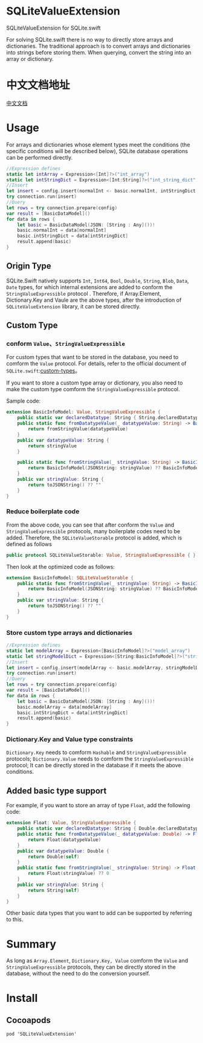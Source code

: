 # SQLiteValueExtension
SQLiteValueExtension for SQLite.swift

For solving SQLite.swift there is no way to directly store arrays and dictionaries. The traditional approach is to convert arrays and dictionaries into strings before storing them. When querying, convert the string into an array or dictionary.

# 中文文档地址

[中文文档](https://github.com/pujiaxin33/SQLiteValueExtension/blob/master/README-CN.md)

# Usage

For arrays and dictionaries whose element types meet the conditions (the specific conditions will be described below), SQLite database operations can be performed directly.
```Swift
//Expression defines
static let intArray = Expression<[Int]?>("int_array")
static let intStringDict = Expression<[Int:String]?>("int_string_dict")
//Insert
let insert = config.insert(normalInt <- basic.normalInt, intStringDict <- basic.intStringDict)
try connection.run(insert)
//Query
let rows = try connection.prepare(config)
var result = [BasicDataModel]()
for data in rows {
    let basic = BasicDataModel(JSON: [String : Any]())!
    basic.normalInt = data[normalInt]
    basic.intStringDict = data[intStringDict]
    result.append(basic)
}
```


## Origin Type
SQLite.Swift natively supports `Int`, `Int64`, `Bool`, `Double`, `String`, `Blob`, `Data`, `Date` types, for which internal extensions are added to conform the `StringValueExpressible` protocol . Therefore, if Array.Element, Dictionary.Key and Vaule are the above types, after the introduction of `SQLiteValueExtension` library, it can be stored directly.

## Custom Type

### conform `Value`、`StringValueExpressible`
For custom types that want to be stored in the database, you need to comform the `Value` protocol. For details, refer to the official document of `SQLite.swift`:[custom-types](https://github.com/stephencelis/SQLite.swift/blob/master/Documentation/Index.md#custom-types)。

If you want to store a custom type array or dictionary, you also need to make the custom type comform the `StringValueExpressible` protocol.

Sample code:
```Swift
extension BasicInfoModel: Value, StringValueExpressible {
    public static var declaredDatatype: String { String.declaredDatatype }
    public static func fromDatatypeValue(_ datatypeValue: String) -> BasicInfoModel {
        return fromStringValue(datatypeValue)
    }
    public var datatypeValue: String {
        return stringValue
    }

    public static func fromStringValue(_ stringValue: String) -> BasicInfoModel {
        return BasicInfoModel(JSONString: stringValue) ?? BasicInfoModel(JSON: [String : Any]())!
    }
    public var stringValue: String {
        return toJSONString() ?? ""
    }
}
```

### Reduce boilerplate code

From the above code, you can see that after conform the `Value` and `StringValueExpressible` protocols, many boilerplate codes need to be added. Therefore, the `SQLiteValueStorable` protocol is added, which is defined as follows
```Swift
public protocol SQLiteValueStorable: Value, StringValueExpressible { }
```
Then look at the optimized code as follows:
```Swift
extension BasicInfoModel: SQLiteValueStorable {
    public static func fromStringValue(_ stringValue: String) -> BasicInfoModel {
        return BasicInfoModel(JSONString: stringValue) ?? BasicInfoModel(JSON: [String : Any]())!
    }
    public var stringValue: String {
        return toJSONString() ?? ""
    }
}
```

### Store custom type arrays and dictionaries

```Swift
//Expression defines
static let modelArray = Expression<[BasicInfoModel]?>("model_array")
static let stringModelDict = Expression<[String:BasicInfoModel]?>("string_model_dict")
//Insert
let insert = config.insert(modelArray <- basic.modelArray, stringModelDict <- basic.stringModelDict)
try connection.run(insert)
//Query
let rows = try connection.prepare(config)
var result = [BasicDataModel]()
for data in rows {
    let basic = BasicDataModel(JSON: [String : Any]())!
    basic.modelArray = data[modelArray]
    basic.intStringDict = data[intStringDict]
    result.append(basic)
}
```

### Dictionary.Key and Value type constraints

`Dictionary.Key` needs to comform `Hashable` and `StringValueExpressible` protocols;
`Dictionary.Value` needs to comform the `StringValueExpressible` protocol;
It can be directly stored in the database if it meets the above conditions.

## Added basic type support

For example, if you want to store an array of type `Float`, add the following code:
```Swift
extension Float: Value, StringValueExpressible {
    public static var declaredDatatype: String { Double.declaredDatatype }
    public static func fromDatatypeValue(_ datatypeValue: Double) -> Float {
        return Float(datatypeValue)
    }
    public var datatypeValue: Double {
        return Double(self)
    }
    public static func fromStringValue(_ stringValue: String) -> Float {
        return Float(stringValue) ?? 0
    }
    public var stringValue: String {
        return String(self)
    }
}
```

Other basic data types that you want to add can be supported by referring to this.

# Summary

As long as `Array.Element`, `Dictionary.Key, Value` comform the `Value` and `StringValueExpressible` protocols, they can be directly stored in the database, without the need to do the conversion yourself.

# Install

## Cocoapods

```
pod 'SQLiteValueExtension'
```







